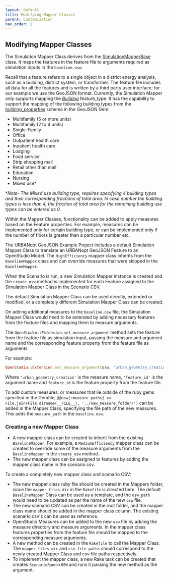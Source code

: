 ```yaml
---
layout: default
title: Modifying Mapper Classes
parent: Customization
nav_order: 2
---
```


## Modifying Mapper Classes

The Simulation Mapper Class derives from the [SimulationMapperBase](https://github.com/urbanopt/urbanopt-scenario-gem/blob/develop/lib/urbanopt/scenario/simulation_mapper_base.rb) class. It maps the features in the feature file to arguments required as simulation inputs in the `baseline.osw`.

Recall that a feature refers to a single object in a district energy analysis, such as a building, district system, or transformer. The feature file includes all data for all the features and is written by a third party user interface; for our example we use the GeoJSON format. Currently, the Simulation Mapper only supports mapping the [*Building*](https://github.com/urbanopt/urbanopt-geojson-gem/blob/develop/lib/urbanopt/geojson/building.rb) feature_type. It has the capability to support the mapping of the following building types from the  [building_properties](https://github.com/urbanopt/urbanopt-geojson-gem/blob/develop/lib/urbanopt/geojson/schema/building_properties.json) schema in the GeoJSON Gem:

- Multifamily (5 or more units)
- Multifamily (2 to 4 units)
- Single-Family
- Office
- Outpatient health care
- Inpatient health care
- Lodging
- Food service
- Strip shopping mall
- Retail other than mall
- Education
- Nursing
- Mixed use*

**Note- The Mixed use building type, requires specifying 4 building  types and their
corresponding fractions of total area. In case number the building  types is less than 4, the
fraction of total area for the remaining building use types can be entered as 0.*

Within the Mapper Classes, functionality can be added to
apply measures based on the Feature properties. For example,  measures can be implemented
only for  certain building type, or can be implemented only if the number of floors is
greater than a particular number etc.

The URBANopt GeoJSON Example Project includes a default Simulation Mapper Class to
translate an URBANopt GeoJSON Feature to an OpenStudio Model. The `HighEfficiency` mapper
class inherits from the `BaselineMapper` class and can override measures that were
skipped in the `BaselineMapper`. 

When the Scenario is run, a new Simulation Mapper instance is created and the `create_osw` method is implemented for each Feature assigned to the Simulation Mapper Class in the Scenario CSV.

The default Simulation Mapper Class can be used directly, extended or modified, or a completely different Simulation Mapper Class can be created.

On adding additional measures to the `baseline.osw` file, the Simulation Mapper Class would need to be extended by adding necessary features from the feature files and mapping them to measure arguments.

The *`OpenStudio::Extension.set_measure_argument`* method sets the feature from the feature file as simulation input, passing the measure and argument name and the corresponding feature property from the feature file as arguments.

For example:

```ruby
OpenStudio::Extension.set_measure_argument(osw, 'urban_geometry_creation', 'feature_id', feature_id)
```

Where `'urban_geometry_creation'` is the measure name, `'feature_id'` is the argument name and `feature_id` is the feature property from the feature file.

To add custom measures, or measures that lie outside of the ruby gems specified in the Gemfile, `@@osw[:measure_paths] << File.join(File.dirname(__FILE__), '../new_measure_folder/')` can be added in the Mapper Class, specifying the file path of the new measures. This adds the `measure_path` in the `baseline.osw`.

### Creating a new Mapper Class

- A new mapper class can be created to inherit from the existing `BaselineMapper`. For
  example, a `MediumEfficiency` mapper class can be created to override some of the
  measure arguments from the `BaselineMapper` in the `create_osw` method. 
- The new mapper class can be assigned to features by adding the mapper class name in the
  scenario csv.

To create a completely new mapper class and scenario CSV: 

- The new mapper class ruby file should be created in the Mappers folder, since the
  `mapper_files_dir` in the `Rakefile` is directed here. The default `BaselineMapper`
  Class can be used as a template, and the `osw_path` would need to be updated as per the
  name of the new `osw` file. 
- The new scenario CSV can be created in the root folder, and the mapper class name should be added in the mapper class column. The existing scenario csv's can be used as reference.
- OpenStudio Measures can be added to the new `osw` file by adding the measure directory
  and measure arguments. In the mapper class features properties from the feature file
  should be mapped to the corresponding measure arguments.
- A new method can be created in the `Rakefile` to call the Mapper Class. The `mapper_files_dir` and `csv_file paths` should correspond to the newly created Mapper Class and csv file paths respectively.
- To implement the mapper class, a new Rake task can be created that creates `ScenarioRunnerOSW` and runs it passing the new method as the argument.
